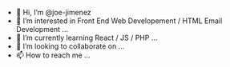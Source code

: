 - 👋 Hi, I’m @joe-jimenez
- 👀 I’m interested in Front End Web Developement / HTML Email Development ...
- 🌱 I’m currently learning React / JS / PHP ...
- 💞️ I’m looking to collaborate on ...
- 📫 How to reach me ...

<!---
joe-jimenez/joe-jimenez is a ✨ special ✨ repository because its `README.md` (this file) appears on your GitHub profile.
You can click the Preview link to take a look at your changes.
--->
